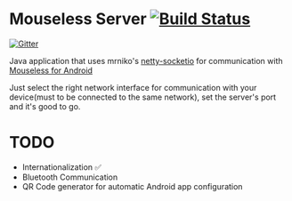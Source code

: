 # Mouseless Server [![Build Status](https://travis-ci.org/rodrigogs/mouseless-server.svg?branch=master)](https://travis-ci.org/rodrigogs/mouseless-server)

[![Gitter](https://badges.gitter.im/Join%20Chat.svg)](https://gitter.im/rodrigogs/mouseless-server?utm_source=badge&utm_medium=badge&utm_campaign=pr-badge&utm_content=badge)

Java application that uses mrniko's [netty-socketio](https://github.com/mrniko/netty-socketio) for communication with [Mouseless for Android](https://github.com/rodrigogs/mouseless)

Just select the right network interface for communication with your device(must to be connected to the same network), set the server's port and it's good to go.

# TODO
* Internationalization :white_check_mark:
* Bluetooth Communication
* QR Code generator for automatic Android app configuration
